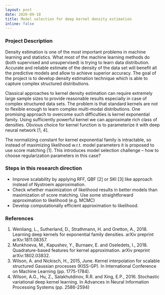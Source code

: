 ```yaml
---
layout: post
date: 2020-09-10
title: Model selection for deep kernel density estimation
inline: false
---
```


### Project Description
Density estimation is one of the most important problems in machine learning and statistics. What most of the machine learning methods do (both supervised and unsupervised) is trying to learn data distribution. Accurate and reliable estimate of the density of the data set will benefit all the predictive models and allow to achieve superior accuracy. The goal of the project is to develop density estimation technique which is able to capture complex structured distributions.

Classical approaches to kernel density estimation can require extremely large sample sizes to provide reasonable results especially in case of complex structured data sets. The problem is that standard kernels are not to flexible enough to learn complex multi-modal distributions. One promising approach to overcome such difficulties is kernel exponential family. Using sufficiently powerful kernel we can approximate rich class of densities. Obvious choice for kernel function is to parameterize it with deep neural network [1, 4].

The normalizing constant for kernel exponential family is intractable, so instead of maximizing likelihood w.r.t. model parameters it is proposed to use score matching [1]. This introduces model selection challenge – how to choose regularization parameters in this case? 

### Steps in this research direction
- Improve scalability by applying RFF, QBF [2] or SKI [3] like approach instead of Nystroem approximation.
- Check whether maximization of likelihood results in better models than maximization of score matching. Use some straightforward approximation to likelihood (e.g. MCMC)
- Develop computationally efficient approximation to likelihood.

### References 
1. Wenliang, L., Sutherland, D., Strathmann, H. and Gretton, A., 2018. Learning deep kernels for exponential family densities. arXiv preprint arXiv:1811.08357.
2.  Munkhoeva, M., Kapushev, Y., Burnaev, E. and Oseledets, I., 2018. Quadrature-based features for kernel approximation. arXiv preprint arXiv:1802.03832.
3. Wilson, A. and Nickisch, H., 2015, June. Kernel interpolation for scalable structured Gaussian processes (KISS-GP). In International Conference on Machine Learning (pp. 1775-1784).
4. Wilson, A.G., Hu, Z., Salakhutdinov, R.R. and Xing, E.P., 2016. Stochastic variational deep kernel learning. In Advances in Neural Information Processing Systems (pp. 2586-2594)
